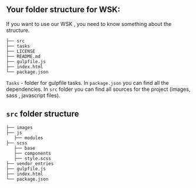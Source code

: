 ## Your folder structure for WSK:
	
If you want to use our WSK , you need to know something about the structure.

	
```
├── src
├── tasks
├── LICENSE
├── README.md
├── gulpfile.js
├── index.html
└── package.json

```

`Tasks` - folder for gulpfile tasks.
In `package.json` you can find all the dependencies.
In `src` folder you can find all sources for the project (images, sass , javascript files).

## `src` folder structure

```
├── images
├── js
   ├── modules
├── scss
   ├── base
   ├── components
   ├── style.scss
├── vendor_entries
├── gulpfile.js
├── index.html
└── package.json

```





